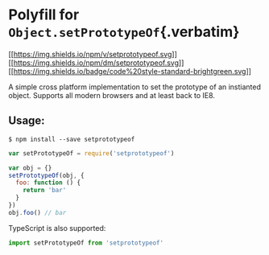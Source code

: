 # Polyfill for `Object.setPrototypeOf`{.verbatim}

[\[\[<https://img.shields.io/npm/v/setprototypeof.svg>](https://npmjs.org/package/setprototypeof)\]\]
[\[\[<https://img.shields.io/npm/dm/setprototypeof.svg>](https://npmjs.org/package/setprototypeof)\]\]
[\[\[<https://img.shields.io/badge/code%20style-standard-brightgreen.svg>](https://github.com/standard/standard)\]\]

A simple cross platform implementation to set the prototype of an
instianted object. Supports all modern browsers and at least back to
IE8.

## Usage:

``` example
$ npm install --save setprototypeof
```

``` javascript
var setPrototypeOf = require('setprototypeof')

var obj = {}
setPrototypeOf(obj, {
  foo: function () {
    return 'bar'
  }
})
obj.foo() // bar
```

TypeScript is also supported:

``` typescript
import setPrototypeOf from 'setprototypeof'
```
